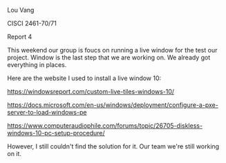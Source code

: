 Lou Vang 

CISCI 2461-70/71

Report 4

This weekend our group is foucs on running a live window for the test our project. Window is the last step that we are working on. 
We already got everything in places. 

Here are the website I used to install a live window 10:

https://windowsreport.com/custom-live-tiles-windows-10/ 

https://docs.microsoft.com/en-us/windows/deployment/configure-a-pxe-server-to-load-windows-pe

https://www.computeraudiophile.com/forums/topic/26705-diskless-windows-10-pc-setup-procedure/

However, I still couldn't find the solution for it. 
Our team we're still working on it. 
